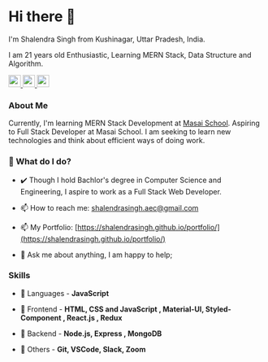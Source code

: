 # Hi there 👋

I'm Shalendra Singh from Kushinagar, Uttar Pradesh, India.

I am 21 years old Enthusiastic, Learning MERN Stack, Data Structure and Algorithm.

<!-- -->
<a href='https://www.linkedin.com/in/ershalendrasingh' target='_blank'>
<img src='https://cdn.jsdelivr.net/npm/simple-icons@v3.12.1/icons/linkedin.svg' width='24px' />
</a>
</a>
<a href='https://github.com/shalendrasingh' target='_blank'>
<img src='https://cdn.jsdelivr.net/npm/simple-icons@v3.12.1/icons/github.svg' width='24px' />
</a>
<a href='https://shalendrasingh-aec.medium.com/' target='_blank'>
<img src='https://cdn.jsdelivr.net/npm/simple-icons@v3.12.1/icons/medium.svg' width='24px' />
</a>

### About Me

Currently, I'm learning MERN Stack Development at [Masai School](https://www.masaischool.com/).
Aspiring to Full Stack Developer at Masai School. I am seeking to learn new technologies and think about efficient ways of doing work.

### 🌱 What do I do?

- ✔️ Though I hold Bachlor's degree in Computer Science and Engineering, I aspire to work as a Full Stack Web Developer.

<!-- - 🔭 I’m looking for job. -->

- 📫 How to reach me: shalendrasingh.aec@gmail.com
<!--  -->
- 📫 My Portfolio: [https://shalendrasingh.github.io/portfolio/](https://shalendrasingh.github.io/portfolio/)


<!-- https://shalendra-singh.netlify.app/ -->
<!--  -->
- 💬 Ask me about anything, I am happy to help;

### Skills

- 🚀 Languages - **JavaScript**
<!--  -->
- 🚀 Frontend - **HTML, CSS and JavaScript , Material-UI, Styled-Component , React.js , Redux**

- 🚀 Backend - **Node.js, Express , MongoDB**
<!-- - 🚀 Databases/Backend - **** -->
- 🚀 Others - **Git, VSCode, Slack, Zoom**

